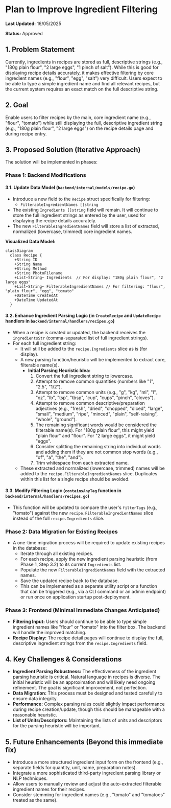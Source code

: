# Plan to Improve Ingredient Filtering

**Last Updated:** 16/05/2025

**Status:** Approved

## 1. Problem Statement

Currently, ingredients in recipes are stored as full, descriptive strings (e.g., "180g plain flour", "2 large eggs", "1 pinch of salt"). While this is good for displaying recipe details accurately, it makes effective filtering by core ingredient names (e.g., "flour", "egg", "salt") very difficult. Users expect to be able to type a simple ingredient name and find all relevant recipes, but the current system requires an exact match on the full descriptive string.

## 2. Goal

Enable users to filter recipes by the main, core ingredient name (e.g., "flour", "tomato") while still displaying the full, descriptive ingredient string (e.g., "180g plain flour", "2 large eggs") on the recipe details page and during recipe entry.

## 3. Proposed Solution (Iterative Approach)

The solution will be implemented in phases:

### Phase 1: Backend Modifications

#### 3.1. Update Data Model (`backend/internal/models/recipe.go`)

*   Introduce a new field to the `Recipe` struct specifically for filtering:
    *   `FilterableIngredientNames []string`
*   The existing `Ingredients []string` field will remain. It will continue to store the full ingredient strings as entered by the user, used for displaying the recipe details accurately.
*   The new `FilterableIngredientNames` field will store a list of extracted, normalized (lowercase, trimmed) core ingredient names.

**Visualized Data Model:**
```mermaid
classDiagram
  class Recipe {
    +String ID
    +String Name
    +String Method
    +String PhotoFilename
    +List~String~ Ingredients  // For display: "180g plain flour", "2 large eggs"
    +List~String~ FilterableIngredientNames // For filtering: "flour", "plain flour", "egg", "tomato"
    +DateTime CreatedAt
    +DateTime UpdatedAt
  }
```

#### 3.2. Enhance Ingredient Parsing Logic (in `CreateRecipe` and `UpdateRecipe` handlers in `backend/internal/handlers/recipes.go`)

*   When a recipe is created or updated, the backend receives the `ingredientsStr` (comma-separated list of full ingredient strings).
*   For each full ingredient string:
    *   It will still be added to the `recipe.Ingredients` slice as is (for display).
    *   A new parsing function/heuristic will be implemented to extract core, filterable name(s).
        *   **Initial Parsing Heuristic Idea:**
            1.  Convert the full ingredient string to lowercase.
            2.  Attempt to remove common quantities (numbers like "1", "2.5", "1/2").
            3.  Attempt to remove common units (e.g., "g", "kg", "ml", "l", "oz", "lb", "tsp", "tbsp", "cup", "cups", "pinch", "cloves").
            4.  Attempt to remove common descriptive/preparation adjectives (e.g., "fresh", "dried", "chopped", "diced", "large", "small", "medium", "ripe", "minced", "plain", "self-raising", "whole", "ground").
            5.  The remaining significant words would be considered the filterable name(s). For "180g plain flour", this might yield "plain flour" and "flour". For "2 large eggs", it might yield "eggs".
            6.  Consider splitting the remaining string into individual words and adding them if they are not common stop words (e.g., "of", "a", "the", "and").
            7.  Trim whitespace from each extracted name.
    *   These extracted and normalized (lowercase, trimmed) names will be added to the `recipe.FilterableIngredientNames` slice. Duplicates within this list for a single recipe should be avoided.

#### 3.3. Modify Filtering Logic (`containsAnyTag` function in `backend/internal/handlers/recipes.go`)

*   This function will be updated to compare the user's `filterTags` (e.g., "tomato") against the new `recipe.FilterableIngredientNames` slice instead of the full `recipe.Ingredients` slice.

### Phase 2: Data Migration for Existing Recipes

*   A one-time migration process will be required to update existing recipes in the database:
    *   Iterate through all existing recipes.
    *   For each recipe, apply the new ingredient parsing heuristic (from Phase 1, Step 3.2) to its current `Ingredients` list.
    *   Populate the new `FilterableIngredientNames` field with the extracted names.
    *   Save the updated recipe back to the database.
    *   This can be implemented as a separate utility script or a function that can be triggered (e.g., via a CLI command or an admin endpoint) or run once on application startup post-deployment.

### Phase 3: Frontend (Minimal Immediate Changes Anticipated)

*   **Filtering Input:** Users should continue to be able to type simple ingredient names like "flour" or "tomato" into the filter box. The backend will handle the improved matching.
*   **Recipe Display:** The recipe detail pages will continue to display the full, descriptive ingredient strings from the `recipe.Ingredients` field.

## 4. Key Challenges & Considerations

*   **Ingredient Parsing Robustness:** The effectiveness of the ingredient parsing heuristic is critical. Natural language in recipes is diverse. The initial heuristic will be an approximation and will likely need ongoing refinement. The goal is significant improvement, not perfection.
*   **Data Migration:** This process must be designed and tested carefully to ensure data integrity.
*   **Performance:** Complex parsing rules could slightly impact performance during recipe creation/update, though this should be manageable with a reasonable heuristic.
*   **List of Units/Descriptors:** Maintaining the lists of units and descriptors for the parsing heuristic will be important.

## 5. Future Enhancements (Beyond this immediate fix)

*   Introduce a more structured ingredient input form on the frontend (e.g., separate fields for quantity, unit, name, preparation notes).
*   Integrate a more sophisticated third-party ingredient parsing library or NLP techniques.
*   Allow users to manually review and adjust the auto-extracted filterable ingredient names for their recipes.
*   Consider stemming for ingredient names (e.g., "tomato" and "tomatoes" treated as the same).